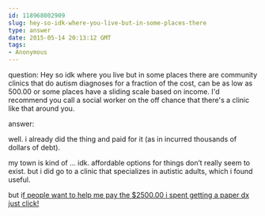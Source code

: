 ```yaml
---
id: 118968002909
slug: hey-so-idk-where-you-live-but-in-some-places-there
type: answer
date: 2015-05-14 20:13:12 GMT
tags:
- Anonymous
---
```

question: Hey so idk where you live but in some places there are community clinics that do autism diagnoses for a fraction of the cost, can be as low as 500.00 or some places have a sliding scale based on income. I'd recommend you call  a social worker on the off chance that there's a clinic like that around you.

answer: <p>well. i already did the thing and paid for it (as in incurred thousands of dollars of debt).&nbsp;</p><p>my town is kind of … idk. affordable options for things don’t really seem to exist. but i did go to a clinic that specializes in autistic adults, which i found useful.&nbsp;</p><p>but i<a href="http://biyuti.com/donate">f people want to help me pay the $2500.00 i spent getting a paper dx just click!</a></p>